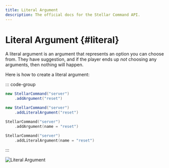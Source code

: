 ```yaml
---
title: Literal Argument
description: The official docs for the Stellar Command API.
---
```


# Literal Argument {#literal}

A literal argument is an argument that represents an option you can choose from. They have suggestion, and if the player ends up _not_ choosing any arguments, then nothing will happen.

Here is how to create a literal argument:

::: code-group
```Java [Java Short]
new StellarCommand("server")
    .addArgument("reset")
```
```Java [Java Long]
new StellarCommand("server")
    .addLiteralArgument("reset")
```
```Kotlin [Kotlin Short]
StellarCommand("server")
    .addArgument(name = "reset")
```
```Kotlin [Kotlin Long]
StellarCommand("server")
    .addLiteralArgument(name = "reset")
```
:::

![Literal Argument](https://cdn.lutto.dev/stellar/gifs/literal_argument.gif)